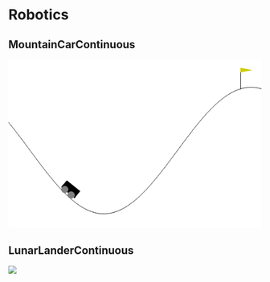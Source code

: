 # Robotics
## MountainCarContinuous
![](https://github.com/Jonayb/Robotics/blob/main/src/MountainCarContinuous-v0_2023-09-14-16-09-39.gif)

## LunarLanderContinuous
![](https://github.com/Jonayb/Robotics/LL.gif)
